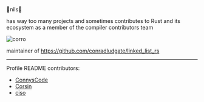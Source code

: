 🦀nils🦀

has way too many projects and sometimes contributes to Rust and its ecosystem as a member of the compiler contributors team

![corro](https://user-images.githubusercontent.com/48135649/172237215-4bf60215-2b89-44d2-a9f3-38a56317a028.png)

maintainer of https://github.com/conradludgate/linked_list_rs

***
Profile README contributors:

- [ConnysCode](https://github.com/ConnysCode)
- [Corsin](https://github.com/C0RR1T)
- [ciso](https://github.com/creatorsiso)

